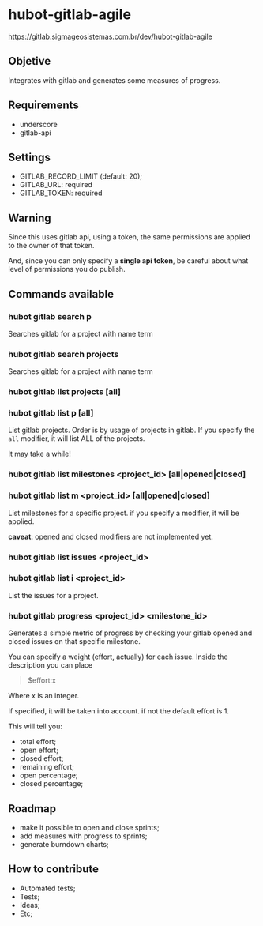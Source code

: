 hubot-gitlab-agile
==================

https://gitlab.sigmageosistemas.com.br/dev/hubot-gitlab-agile

## Objetive

Integrates with gitlab and generates some measures of progress.

## Requirements

* underscore
* gitlab-api

## Settings

* GITLAB_RECORD_LIMIT (default: 20);
* GITLAB_URL: required
* GITLAB_TOKEN: required

## Warning

Since this uses gitlab api, using a token, the same permissions are applied to the owner of that token.

And, since you can only specify a **single api token**, be careful
about what level of permissions you do publish.

## Commands available

### hubot gitlab search p <term>

Searches gitlab for a project with name term

### hubot gitlab search projects <term>

Searches gitlab for a project with name term

### hubot gitlab list projects [all]
### hubot gitlab list p [all]

List gitlab projects. Order is by usage of projects in gitlab.
If you specify the ```all``` modifier, it will list ALL of the projects.

It may take a while!

### hubot gitlab list milestones <project_id> [all|opened|closed]
### hubot gitlab list m <project_id> [all|opened|closed]

List milestones for a specific project. if you specify a modifier,
it will be applied.

**caveat**: opened and closed modifiers are not implemented yet.

### hubot gitlab list issues <project_id>
### hubot gitlab list i <project_id>

List the issues for a project.

### hubot gitlab progress <project_id> <milestone_id>

Generates a simple metric of progress by checking your gitlab opened and closed issues on that specific milestone.

You can specify a weight (effort, actually) for each issue. Inside
the description you can place

>
> $effort:x
>

Where x is an integer.

If specified, it will be taken into account. if not the default effort is 1.

This will tell you:

* total effort;
* open effort;
* closed effort;
* remaining effort;
* open percentage;
* closed percentage;

## Roadmap

* make it possible to open and close sprints;
* add measures with progress to sprints;
* generate burndown charts;

## How to contribute

* Automated tests;
* Tests;
* Ideas;
* Etc;
